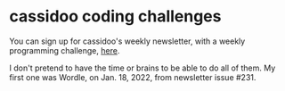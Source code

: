 # cassidoo coding challenges
You can sign up for cassidoo's weekly newsletter, with a weekly programming challenge, [here](https://cassidoo.co/newsletter/).

I don't pretend to have the time or brains to be able to do all of them. My first one was Wordle, on Jan. 18, 2022, from newsletter issue #231.
